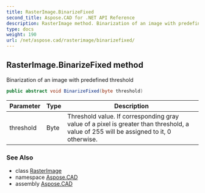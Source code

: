 ```yaml
---
title: RasterImage.BinarizeFixed
second_title: Aspose.CAD for .NET API Reference
description: RasterImage method. Binarization of an image with predefined threshold
type: docs
weight: 190
url: /net/aspose.cad/rasterimage/binarizefixed/
---
```

## RasterImage.BinarizeFixed method

Binarization of an image with predefined threshold

```csharp
public abstract void BinarizeFixed(byte threshold)
```

| Parameter | Type | Description |
| --- | --- | --- |
| threshold | Byte | Threshold value. If corresponding gray value of a pixel is greater than threshold, a value of 255 will be assigned to it, 0 otherwise. |

### See Also

* class [RasterImage](../)
* namespace [Aspose.CAD](../../../aspose.cad/)
* assembly [Aspose.CAD](../../../)


